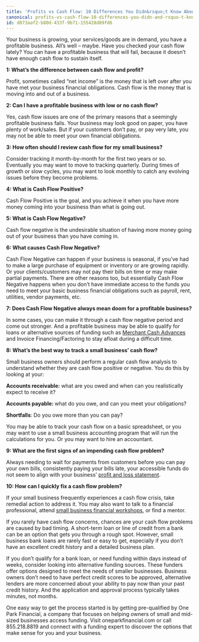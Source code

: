 ```yaml
---
title: 'Profits vs Cash Flow: 10 Differences You Didn&rsquo;t Know About'
canonical: profits-vs-cash-flow-10-differences-you-didn-and-rsquo-t-know-less-than-p-greater-than
id: d873aaf2-b80d-433f-9b71-155428d89fd6
---
```

<p>Your business is growing, your services/goods are in demand, you have a profitable business. All&rsquo;s well &ndash; maybe. Have you checked your cash flow lately? You can have a profitable business that will fail, because it doesn&rsquo;t have enough cash flow to sustain itself.</p>
<p><strong>1: What&rsquo;s the difference between cash flow and profit?</strong></p>
<p>Profit, sometimes called &ldquo;net income&rdquo; is the money that is left over after you have met your business financial obligations. Cash flow is the money that is moving into and out of a business.</p>
<p><strong>2: Can I have a profitable business with low or no cash flow?</strong></p>
<p>Yes, cash flow issues are one of the primary reasons that a seemingly profitable business fails. Your business may look good on paper, you have plenty of work/sales. But if your customers don&rsquo;t pay, or pay very late, you may not be able to meet your own financial obligations.</p>
<p><strong>3: How often should I review cash flow for my small business? </strong></p>
<p>Consider tracking it month-by-month for the first two years or so. Eventually you may want to move to tracking quarterly. During times of growth or slow cycles, you may want to look monthly to catch any evolving issues before they become problems.</p>
<p><strong>4: What is Cash Flow Positive?</strong></p>
<p>Cash Flow Positive is the goal, and you achieve it when you have more money coming into your business than what is going out.</p>
<p><strong>5: What is Cash Flow Negative? </strong></p>
<p>Cash flow negative is the undesirable situation of having more money going out of your business than you have coming in.</p>
<p><strong>6: What causes Cash Flow Negative?</strong></p>
<p>Cash Flow Negative can happen if your business is seasonal, if you&rsquo;ve had to make a large purchase of equipment or inventory or are growing rapidly. Or your clients/customers may not pay their bills on time or may make partial payments. There are other reasons too, but essentially Cash Flow Negative happens when you don&rsquo;t have immediate access to the funds you need to meet your basic business financial obligations such as payroll, rent, utilities, vendor payments, etc.</p>
<p><strong>7: Does Cash Flow Negative always mean doom for a profitable business? </strong></p>
<p>In some cases, you can make it through a cash flow negative period and come out stronger. And a profitable business may be able to qualify for loans or alternative sources of funding such as <a href="https://www.oneparkfinancial.com/blog/do-merchant-cash-advances-mca-provide-fast-business-cash">Merchant Cash Advances </a>and Invoice Financing/Factoring to stay afloat during a difficult time.</p>
<p><strong>8: What&rsquo;s the best way to track a small business&rsquo; cash flow?</strong></p>
<p>Small business owners should perform a regular cash flow analysis to understand whether they are cash flow positive or negative. You do this by looking at your:</p>
<p><strong>Accounts receivable:</strong> what are you owed and when can you realistically expect to receive it?</p>
<p><strong>Accounts payable: </strong>what do you owe, and can you meet your obligations?</p>
<p><strong>Shortfalls</strong>: Do you owe more than you can pay?</p>
<p>You may be able to track your cash flow on a basic spreadsheet, or you may want to use a small business accounting program that will run the calculations for you. Or you may want to hire an accountant.</p>
<p><strong>9: </strong><strong>What are the first signs of an impending cash flow problem?</strong></p>
<p>Always needing to wait for payments from customers before you can pay your own bills, consistently paying your bills late, your accessible funds do not seem to align with your business&rsquo; <a href="https://www.oneparkfinancial.com/blog/understanding-your-small-business-profit-and-loss-statement">profit and loss statement</a>.</p>
<p><strong>10: How can I quickly fix a cash flow problem?</strong></p>
<p>If your small business frequently experiences a cash flow crisis, take remedial action to address it. You may also want to talk to a financial professional, attend <a href="https://www.sba.gov/learning-center">small business financial workshops</a>, or find a mentor.</p>
<p>If you rarely have cash flow concerns, chances are your cash flow problems are caused by bad timing. A short-term loan or line of credit from a bank can be an option that gets you through a rough spot. However, small business bank loans are rarely fast or easy to get, especially if you don&rsquo;t have an excellent credit history and a detailed business plan.</p>
<p>If you don&rsquo;t qualify for a bank loan, or need funding within days instead of weeks, consider looking into alternative funding sources. These funders offer options designed to meet the needs of smaller businesses. Business owners don&rsquo;t need to have perfect credit scores to be approved, alternative lenders are more concerned about your ability to pay now than your past credit history. And the application and approval process typically takes minutes, not months.</p>
<p>One easy way to get the process started is by getting pre-qualified by One Park Financial, a company that focuses on helping owners of small and mid-sized businesses access funding. Visit oneparkfinancial.com or call 855.218.8819 and connect with a funding expert to discover the options that make sense for you and your business.</p>